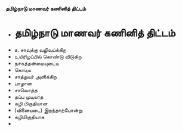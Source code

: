 **தமிழ்நாடு மாணவர் கணினித் திட்டம்**
- # தமிழ்நாடு மாணவர் கணினித் திட்டம்
- a. சாவுக்கு வழிவப்க்கிற
- உயிரிழப்பில் கொண்டு விடுகிற
- நச்சுத்தன்மையுடைய
- கொடிய
- சாத்துயர் அளிக்கிற
- பாழான
- சாவொத்த
- தப்ப முடியாத
- கழி மிகுதியான
- (வினையடை) இறந்தாற்போன்று
- கழிமிகுதியாக
-

